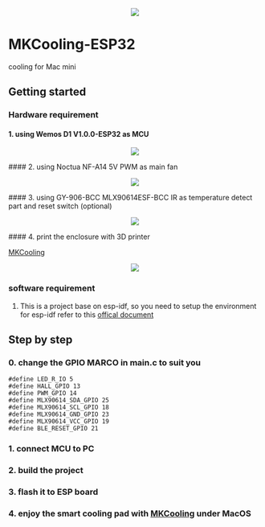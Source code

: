<p align="center" >
  <img src="https://github.com/mistak1992/MKCooling-ESP32/blob/master/img/MKCooling.jpg?raw=true" float=left>
</p>

MKCooling-ESP32
===============
cooling for Mac mini 

## Getting started
### Hardware requirement

#### 1. using Wemos D1 V1.0.0-ESP32 as MCU 

<p align="center" >
  <img src="https://github.com/mistak1992/MKCooling-ESP32/blob/master/img/Wemos-D1-V1-0-0-ESP32-WiFi-and-Bluetooth-module-development-module-CP2104-development-board-Computer.jpg?raw=true" float=left>
</p>
#### 2. using Noctua NF-A14 5V PWM as main fan
<p align="center" >
  <img src="https://github.com/mistak1992/MKCooling-ESP32/blob/master/img/NOCTUA.jpg?raw=true" float=left>
</p>
#### 3. using GY-906-BCC MLX90614ESF-BCC IR as temperature detect part and reset switch (optional)
<p align="center" >
  <img src="https://github.com/mistak1992/MKCooling-ESP32/blob/master/img/MLX90614.jpg?raw=true" float=left>
</p>
#### 4. print the enclosure with 3D printer

[MKCooling](https://www.thingiverse.com/thing:4181227)

<p align="center" >
  <img src="https://github.com/mistak1992/MKCooling-ESP32/blob/master/img/MKCooling_enclosure.jpg?raw=true" float=left>
</p>


### software requirement
1. This is a project base on esp-idf, so you need to setup the environment for esp-idf refer to this [offical document](https://docs.espressif.com/projects/esp-idf/en/v4.0/)

## Step by step

### 0. change the GPIO MARCO in main.c to suit you
```
#define LED_R_IO 5
#define HALL_GPIO 13
#define PWM_GPIO 14
#define MLX90614_SDA_GPIO 25
#define MLX90614_SCL_GPIO 18
#define MLX90614_GND_GPIO 23
#define MLX90614_VCC_GPIO 19
#define BLE_RESET_GPIO 21
```
### 1. connect MCU to PC
### 2. build the project
### 3. flash it to ESP board
### 4. enjoy the smart cooling pad with [MKCooling](https://github.com/mistak1992/MKCooling-MacOS) under MacOS
